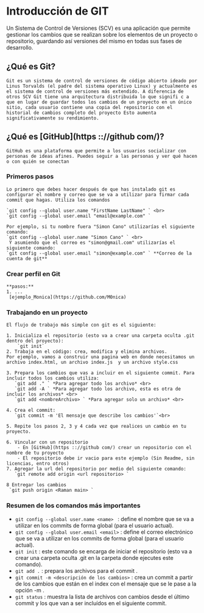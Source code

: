 
# Introducción de GIT
   Un Sistema de Control de Versiones (SCV) es una aplicación que permite gestionar los cambios que se realizan sobre los elementos de un proyecto o repositorio, guardando así versiones del mismo en todas sus fases de desarrollo.

## ¿Qué es Git?
    Git es un sistema de control de versiones de código abierto ideado por Linus Torvalds (el padre del sistema operativo Linux) y actualmente es el sistema de control de versiones más extendido. A diferencia de otros SCV Git tiene una arquitectura distribuida lo que signifi c a que en lugar de guardar todos los cambios de un proyecto en un único sitio, cada usuario contiene una copia del repositorio con el historial de cambios completo del proyecto Esto aumenta significativamente su rendimiento.

## ¿Qué es [GitHub](https :://github com/)?
    GitHub es una plataforma que permite a los usuarios socializar con personas de ideas afines. Puedes seguir a las personas y ver qué hacen o con quién se conectan

### Primeros pasos
    Lo primero que debes hacer después de que has instalado git es configurar el nombre y correo que se va a utilizar para firmar cada commit que hagas. Utiliza los comandos

    `git config --global user.name "FirstName LastName" ` <br>
    `git config --global user.email "email@example.com" `

    Por ejemplo, si tu nombre fuera "Simon Cano" utilizarías el siguiente comando:
    `git config --global user.name "Simon Cano" ` <br>
     Y asumiendo que el correo es "simon@gmail.com" utilizarías el siguiente comando:
    `git config --global user.email "simon@example.com" ` **Correo de la cuenta de git**

### Crear perfil en Git
    **pasos:**
    1. ...
     [ejemplo_Monica](https://github.com/M0nica)

### Trabajando en un proyecto
    El flujo de trabajo más simple con git es el siguiente:

    1. Inicializa el repositorio (esto va a crear una carpeta oculta .git dentro del proyecto):
        `git init` 
    2. Trabaja en el código: crea, modifica y elimina archivos.
    Por ejemplo, vamos a construir una pagina web en donde necesitamos un archivo index.html, un archivo index.js  y un archivo style.css

    3. Prepara los cambios que vas a incluir en el siguiente commit. Para incluir todos los cambios utiliza:
       `git add ." ` *Para agregar todo los archivo* <br>
       `git add -A ` *Para agregar todo los archivo, esta es otra de incluir los archivos* <br>
       `git add <nombreArchivo> ` *Para agregar solo un archivo* <br>

    4. Crea el commit:
       `git commit -m 'El mensaje que describe los cambios'`<br>
    
    5. Repite los pasos 2, 3 y 4 cada vez que realices un cambio en tu proyecto.

    6. Vincular con un repositorio
        - En [GitHub](https :://github com/) crear un repositorio con el nombre de tu proyecto
        - El repositorio debe ir vacio para este ejemplo (Sin Readme, sin licencias, entro otros)
    7. Agregar la url del repositorio por medio del siguiente comando:
       `git remote add origin <url repositorio> `
    
    8 Entregar los cambios
     `git push origin <Raman main> ` 
      
### Resumen de los comandos más importantes
- `git config --global user.name <name> ` : define el nombre que se va a utilizar en los commits de forma global (para el usuario actual).
- `git config --global user.email <email>` : define el correo electrónico que se va a utilizar en los commits de forma global (para el usuario actual).
 - `git init` : este comando se encarga de iniciar el repositorio (esto va a crear una carpeta oculta .git en la carpeta donde ejecutes este comando).
- `git add .` : prepara los archivos para el commit .
- `git commit -m <descripción de los cambios>` : crea un commit a partir de los cambios que están en el index con el mensaje que se le pase a la opción -m .
- `git status` : muestra la lista de archivos con cambios desde el último commit y los que van a ser incluídos en el siguiente commit.
